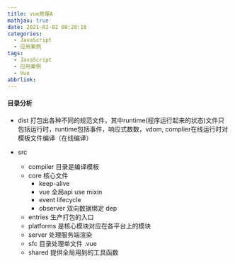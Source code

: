 ```yaml
---
title: vue原理A
mathjax: true
date: 2021-02-02 08:28:18
categories:
  - JavaScript
  - 应用案例
tags:
  - JavaScript
  - 应用案例
  - Vue
abbrlink:
---
```


#### 目录分析

+ dist 打包出各种不同的规范文件，其中runtime(程序运行起来的状态)文件只包括运行时，runtime包括事件，响应式数数，vdom,
  complier在线运行时对模板文件编译（在线编译） 

+ src
  + compiler 目录是编译模板
  + core 核心文件
    + keep-alive
    + vue 全局api use mixin
    + event lifecycle
    + observer 双向数据绑定 dep
  + entries 生产打包的入口
  + platforms 是核心模块对应在各平台上的模块
  + server 处理服务端渲染
  + sfc 目录处理单文件 .vue
  + shared 提供全局用到的工具函数
 
